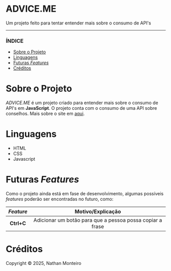 # ADVICE.ME
Um projeto feito para tentar entender mais sobre o consumo de API's

---

### ÍNDICE

* [Sobre o Projeto](#about)
* [Linguagens](#lang)
* [Futuras *Features*](#feats)
* [Créditos](#credits)


<h1 id="about">Sobre o Projeto</h1>

_ADVICE.ME_ é um projeto criado para entender mais sobre o consumo de API's em **JavaScript**. O projeto conta com o consumo de uma API sobre conselhos. Mais sobre o site em <a href="https://api.adviceslip.com/#endpoint-id">aqui</a>.


<h1 id="lang"> Linguagens </h1>
<!--
<div style="display: flex; justify-content: center;">
  <img src="https://img.shields.io/badge/HTML5-E34F26?style=for-the-badge&logo=html5&logoColor=white" alt="HTML Badge">
  <img src="https://img.shields.io/badge/CSS3-1572B6?style=for-the-badge&logo=css3&logoColor=white" alt="CSS Badge">
  <img src="https://img.shields.io/badge/JavaScript-F7DF1E?style=for-the-badge&logo=javascript&logoColor=black" alt="CSS Badge">
</div>
-->

* HTML
* CSS
* Javascript


<h1 id="feats"> Futuras <em>Features</em> </h1>

Como o projeto ainda está em fase de desenvolvimento, algumas possíveis <em>features</em> poderão ser encontradas no futuro, como:

*Feature* | Motivo/Explicação
:---------: | :------:
**Ctrl+C** | Adicionar um botão para que a pessoa possa copiar a frase


<h1 id="credits"> Créditos </h1>

Copyright © 2025, Nathan Monteiro
